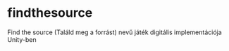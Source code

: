 # findthesource
Find the source (Találd meg a forrást) nevű játék digitális implementációja Unity-ben 
